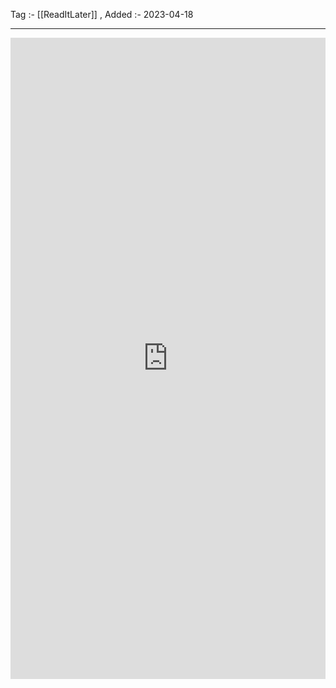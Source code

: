 Tag :- [[ReadItLater]] , 
Added :- 2023-04-18

-----
<iframe src="https://www.linkedin.com/embed/feed/update/urn:li:share:7053990525653123072" height="1026" width="504" frameborder="0" allowfullscreen="" title="Embedded post"></iframe>